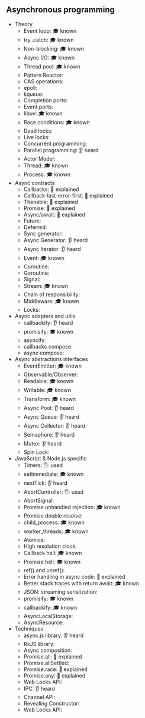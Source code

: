 ## Asynchronous programming

- Theory
  - Event loop: 🎓 known
  - try..catch: 🎓 known
  - Non-blocking: 🎓 known
  - Async I/O: 🎓 known
  - Thread pool: 🎓 known
  - Pattern Reactor:
  - CAS operations:
  - epoll:
  - kqueue:
  - Completion ports:
  - Event ports:
  - libuv: 🎓 known
  - Race conditions: 🎓 known
  - Dead locks:
  - Live locks:
  - Concurrent programming:
  - Parallel programming: 👂 heard
  - Actor Model:
  - Thread: 🎓 known
  - Process: 🎓 known
- Async contracts
  - Callbacks: 🙋 explained
  - Callback-last-error-first: 🙋 explained
  - Thenable: 🙋 explained
  - Promise: 🙋 explained
  - Async/await: 🙋 explained
  - Future:
  - Deferred:
  - Sync generator:
  - Async Generator: 👂 heard
  - Async Iterator: 👂 heard
  - Event: 🎓 known
  - Coroutine:
  - Goroutine:
  - Signal:
  - Stream: 🎓 known
  - Chain of responsibility:
  - Middleware: 🎓 known
  - Locks:
- Async adapters and utils
  - callbackify: 👂 heard
  - promisify: 🎓 known
  - asyncify:
  - callbacks compose:
  - async compose:
- Async abstractions interfaces
  - EventEmitter: 🎓 known
  - Observable/Observer:
  - Readable: 🎓 known
  - Writable: 🎓 known
  - Transform: 🎓 known
  - Async Pool: 👂 heard
  - Async Queue: 👂 heard
  - Async Collector: 👂 heard
  - Semaphore: 👂 heard
  - Mutex: 👂 heard
  - Spin Lock:
- JavaScript & Node.js specific
  - Timers: 🖐️ used
  - setImmediate: 🎓 known
  - nextTick: 👂 heard
  - AbortController: 🖐️ used
  - AbortSignal:
  - Promise unhandled rejection: 🎓 known
  - Promise double resolve:
  - child_process: 🎓 known
  - worker_threads: 🎓 known
  - Atomics:
  - High resolution clock:
  - Callback hell: 🎓 known
  - Promise hell: 🎓 known
  - ref() and unref():
  - Error handling in async code: 🙋 explained
  - Better stack traces with return await: 🎓 known
  - JSON: streaming serialization:
  - promisify: 🎓 known
  - callbackify: 🎓 known
  - AsyncLocalStorage:
  - AsyncResource:
- Techniques
  - async.js library: 👂 heard
  - RxJS library:
  - Async composition: 
  - Promise.all: 🙋 explained
  - Promise.allSettled:
  - Promise.race: 🙋 explained
  - Promise.any: 🙋 explained
  - Web Locks API:
  - IPC: 👂 heard
  - Channel API:
  - Revealing Constructor:
  - Web Locks API:
